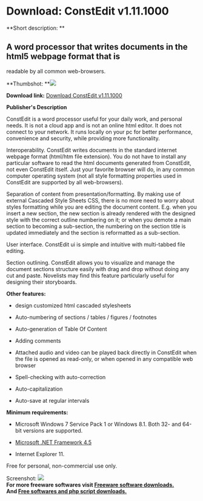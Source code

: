 # Download: ConstEdit v1.11.1000

**Short description: **

## A word processor that writes documents in the html5 webpage format that is
readable by all common web-browsers.

  
**Thumbshot: **![](http://www.freewarefiles.com/screenshot/constedit_md.jpg)   
  
**Download link:** [Download ConstEdit v1.11.1000](http://freesoftwares.boysofts.com/ConstEdit_program_91451.html)  
  

**Publisher's Description**  
  

ConstEdit is a word processor useful for your daily work, and personal needs.
It is not a cloud app and is not an online html editor. It does not connect to
your network. It runs locally on your pc for better performance, convenience
and security, while providing more functionality.  
  
Interoperability. ConstEdit writes documents in the standard internet webpage
format (html/htm file extension). You do not have to install any particular
software to read the html documents generated from ConstEdit, not even
ConstEdit itself. Just your favorite browser will do, in any common computer
operating system (not all style formatting properties used in ConstEdit are
supported by all web-browsers).  
  
Separation of content from presentation/formatting. By making use of external
Cascaded Style Sheets CSS, there is no more need to worry about styles
formatting while you are editing the document content. E.g. when you insert a
new section, the new section is already rendered with the designed style with
the correct outline numbering on it; or when you demote a main section to
becoming a sub-section, the numbering on the section title is updated
immediately and the section is reformatted as a sub-section.  
  
User interface. ConstEdit ui is simple and intuitive with multi-tabbed file
editing.  
  
Section outlining. ConstEdit allows you to visualize and manage the document
sections structure easily with drag and drop without doing any cut and paste.
Novelists may find this feature particularly useful for designing their
storyboards.

**Other features:**

  * design customized html cascaded stylesheets  

  * Auto-numbering of sections / tables / figures / footnotes  

  * Auto-generation of Table Of Content  

  * Adding comments  

  * Attached audio and video can be played back directly in ConstEdit when the file is opened as read-only, or when opened in any compatible web browser  

  * Spell-checking with auto-correction  

  * Auto-capitalization  

  * Auto-save at regular intervals  

**Minimum requirements:**

  * Microsoft Windows 7 Service Pack 1 or Windows 8.1. Both 32- and 64-bit versions are supported.   

  * [Microsoft .NET Framework 4.5](http://www.microsoft.com/en-us/download/details.aspx?id=30653)
  * Internet Explorer 11.  

Free for personal, non-commercial use only.

  
  
Screenshot: ![](http://www.freewarefiles.com/screenshot/constedit.jpg)  
**For more freeware softwares visit [Freeware software downloads.](http://freesoftwares.boysofts.com/)**   
**And [Free softwares and php script downloads.](http://www.boysofts.com/)**

